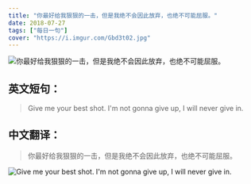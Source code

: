 ```yaml
---
title: "你最好给我狠狠的一击，但是我绝不会因此放弃，也绝不可能屈服。"
date: 2018-07-27
tags: ["每日一句"]
cover: "https://i.imgur.com/Gbd3t02.jpg"
---
```


![你最好给我狠狠的一击，但是我绝不会因此放弃，也绝不可能屈服。](https://i.imgur.com/hdkWb84.jpg)

## 英文短句：
> Give me your best shot. I'm not gonna give up, I will never give in.

<!--more-->

## 中文翻译：
> 你最好给我狠狠的一击，但是我绝不会因此放弃，也绝不可能屈服。

![Give me your best shot. I'm not gonna give up, I will never give in.](https://i.imgur.com/QpIWmyu.jpg)

